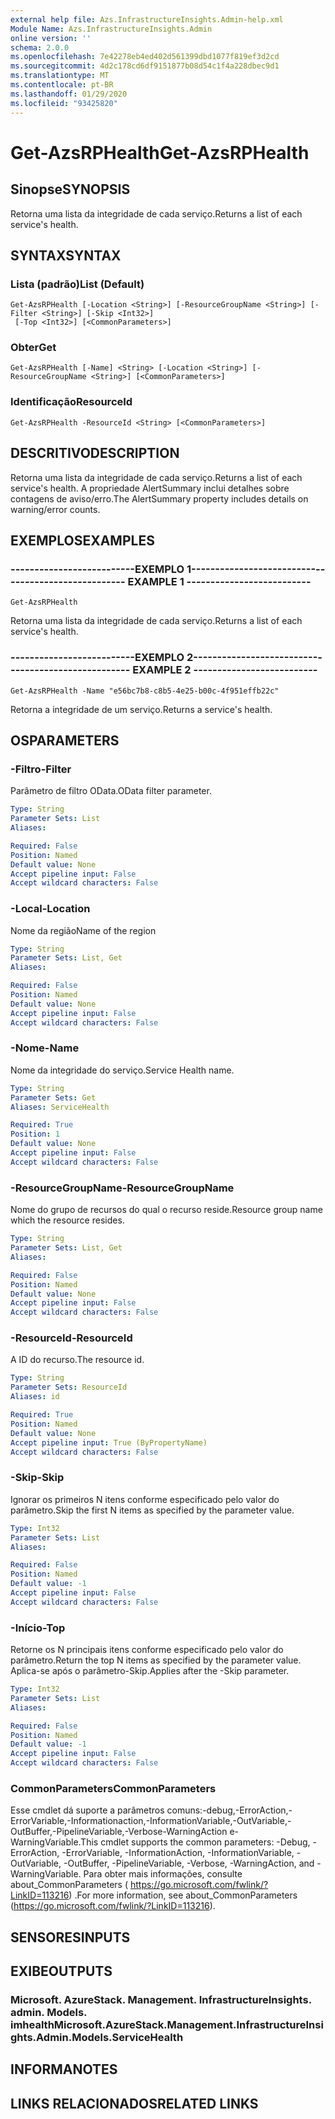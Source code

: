 ```yaml
---
external help file: Azs.InfrastructureInsights.Admin-help.xml
Module Name: Azs.InfrastructureInsights.Admin
online version: ''
schema: 2.0.0
ms.openlocfilehash: 7e42278eb4ed402d561399dbd1077f819ef3d2cd
ms.sourcegitcommit: 4d2c178cd6df9151877b08d54c1f4a228dbec9d1
ms.translationtype: MT
ms.contentlocale: pt-BR
ms.lasthandoff: 01/29/2020
ms.locfileid: "93425820"
---
```

# <span data-ttu-id="56629-101">Get-AzsRPHealth</span><span class="sxs-lookup"><span data-stu-id="56629-101">Get-AzsRPHealth</span></span>

## <span data-ttu-id="56629-102">Sinopse</span><span class="sxs-lookup"><span data-stu-id="56629-102">SYNOPSIS</span></span>
<span data-ttu-id="56629-103">Retorna uma lista da integridade de cada serviço.</span><span class="sxs-lookup"><span data-stu-id="56629-103">Returns a list of each service's health.</span></span>

## <span data-ttu-id="56629-104">SYNTAX</span><span class="sxs-lookup"><span data-stu-id="56629-104">SYNTAX</span></span>

### <span data-ttu-id="56629-105">Lista (padrão)</span><span class="sxs-lookup"><span data-stu-id="56629-105">List (Default)</span></span>
```
Get-AzsRPHealth [-Location <String>] [-ResourceGroupName <String>] [-Filter <String>] [-Skip <Int32>]
 [-Top <Int32>] [<CommonParameters>]
```

### <span data-ttu-id="56629-106">Obter</span><span class="sxs-lookup"><span data-stu-id="56629-106">Get</span></span>
```
Get-AzsRPHealth [-Name] <String> [-Location <String>] [-ResourceGroupName <String>] [<CommonParameters>]
```

### <span data-ttu-id="56629-107">Identificação</span><span class="sxs-lookup"><span data-stu-id="56629-107">ResourceId</span></span>
```
Get-AzsRPHealth -ResourceId <String> [<CommonParameters>]
```

## <span data-ttu-id="56629-108">DESCRITIVO</span><span class="sxs-lookup"><span data-stu-id="56629-108">DESCRIPTION</span></span>
<span data-ttu-id="56629-109">Retorna uma lista da integridade de cada serviço.</span><span class="sxs-lookup"><span data-stu-id="56629-109">Returns a list of each service's health.</span></span> <span data-ttu-id="56629-110">A propriedade AlertSummary inclui detalhes sobre contagens de aviso/erro.</span><span class="sxs-lookup"><span data-stu-id="56629-110">The AlertSummary property includes details on warning/error counts.</span></span>

## <span data-ttu-id="56629-111">EXEMPLOS</span><span class="sxs-lookup"><span data-stu-id="56629-111">EXAMPLES</span></span>

### <span data-ttu-id="56629-112">--------------------------EXEMPLO 1--------------------------</span><span class="sxs-lookup"><span data-stu-id="56629-112">-------------------------- EXAMPLE 1 --------------------------</span></span>
```
Get-AzsRPHealth
```

<span data-ttu-id="56629-113">Retorna uma lista da integridade de cada serviço.</span><span class="sxs-lookup"><span data-stu-id="56629-113">Returns a list of each service's health.</span></span>

### <span data-ttu-id="56629-114">--------------------------EXEMPLO 2--------------------------</span><span class="sxs-lookup"><span data-stu-id="56629-114">-------------------------- EXAMPLE 2 --------------------------</span></span>
```
Get-AzsRPHealth -Name "e56bc7b8-c8b5-4e25-b00c-4f951effb22c"
```

<span data-ttu-id="56629-115">Retorna a integridade de um serviço.</span><span class="sxs-lookup"><span data-stu-id="56629-115">Returns a service's health.</span></span>

## <span data-ttu-id="56629-116">OS</span><span class="sxs-lookup"><span data-stu-id="56629-116">PARAMETERS</span></span>

### <span data-ttu-id="56629-117">-Filtro</span><span class="sxs-lookup"><span data-stu-id="56629-117">-Filter</span></span>
<span data-ttu-id="56629-118">Parâmetro de filtro OData.</span><span class="sxs-lookup"><span data-stu-id="56629-118">OData filter parameter.</span></span>

```yaml
Type: String
Parameter Sets: List
Aliases: 

Required: False
Position: Named
Default value: None
Accept pipeline input: False
Accept wildcard characters: False
```

### <span data-ttu-id="56629-119">-Local</span><span class="sxs-lookup"><span data-stu-id="56629-119">-Location</span></span>
<span data-ttu-id="56629-120">Nome da região</span><span class="sxs-lookup"><span data-stu-id="56629-120">Name of the region</span></span>

```yaml
Type: String
Parameter Sets: List, Get
Aliases: 

Required: False
Position: Named
Default value: None
Accept pipeline input: False
Accept wildcard characters: False
```

### <span data-ttu-id="56629-121">-Nome</span><span class="sxs-lookup"><span data-stu-id="56629-121">-Name</span></span>
<span data-ttu-id="56629-122">Nome da integridade do serviço.</span><span class="sxs-lookup"><span data-stu-id="56629-122">Service Health name.</span></span>

```yaml
Type: String
Parameter Sets: Get
Aliases: ServiceHealth

Required: True
Position: 1
Default value: None
Accept pipeline input: False
Accept wildcard characters: False
```

### <span data-ttu-id="56629-123">-ResourceGroupName</span><span class="sxs-lookup"><span data-stu-id="56629-123">-ResourceGroupName</span></span>
<span data-ttu-id="56629-124">Nome do grupo de recursos do qual o recurso reside.</span><span class="sxs-lookup"><span data-stu-id="56629-124">Resource group name which the resource resides.</span></span>

```yaml
Type: String
Parameter Sets: List, Get
Aliases: 

Required: False
Position: Named
Default value: None
Accept pipeline input: False
Accept wildcard characters: False
```

### <span data-ttu-id="56629-125">-ResourceId</span><span class="sxs-lookup"><span data-stu-id="56629-125">-ResourceId</span></span>
<span data-ttu-id="56629-126">A ID do recurso.</span><span class="sxs-lookup"><span data-stu-id="56629-126">The resource id.</span></span>

```yaml
Type: String
Parameter Sets: ResourceId
Aliases: id

Required: True
Position: Named
Default value: None
Accept pipeline input: True (ByPropertyName)
Accept wildcard characters: False
```

### <span data-ttu-id="56629-127">-Skip</span><span class="sxs-lookup"><span data-stu-id="56629-127">-Skip</span></span>
<span data-ttu-id="56629-128">Ignorar os primeiros N itens conforme especificado pelo valor do parâmetro.</span><span class="sxs-lookup"><span data-stu-id="56629-128">Skip the first N items as specified by the parameter value.</span></span>

```yaml
Type: Int32
Parameter Sets: List
Aliases: 

Required: False
Position: Named
Default value: -1
Accept pipeline input: False
Accept wildcard characters: False
```

### <span data-ttu-id="56629-129">-Início</span><span class="sxs-lookup"><span data-stu-id="56629-129">-Top</span></span>
<span data-ttu-id="56629-130">Retorne os N principais itens conforme especificado pelo valor do parâmetro.</span><span class="sxs-lookup"><span data-stu-id="56629-130">Return the top N items as specified by the parameter value.</span></span>
<span data-ttu-id="56629-131">Aplica-se após o parâmetro-Skip.</span><span class="sxs-lookup"><span data-stu-id="56629-131">Applies after the -Skip parameter.</span></span>

```yaml
Type: Int32
Parameter Sets: List
Aliases: 

Required: False
Position: Named
Default value: -1
Accept pipeline input: False
Accept wildcard characters: False
```

### <span data-ttu-id="56629-132">CommonParameters</span><span class="sxs-lookup"><span data-stu-id="56629-132">CommonParameters</span></span>
<span data-ttu-id="56629-133">Esse cmdlet dá suporte a parâmetros comuns:-debug,-ErrorAction,-ErrorVariable,-Informationaction,-InformationVariable,-OutVariable,-OutBuffer,-PipelineVariable,-Verbose-WarningAction e-WarningVariable.</span><span class="sxs-lookup"><span data-stu-id="56629-133">This cmdlet supports the common parameters: -Debug, -ErrorAction, -ErrorVariable, -InformationAction, -InformationVariable, -OutVariable, -OutBuffer, -PipelineVariable, -Verbose, -WarningAction, and -WarningVariable.</span></span> <span data-ttu-id="56629-134">Para obter mais informações, consulte about_CommonParameters ( https://go.microsoft.com/fwlink/?LinkID=113216) .</span><span class="sxs-lookup"><span data-stu-id="56629-134">For more information, see about_CommonParameters (https://go.microsoft.com/fwlink/?LinkID=113216).</span></span>

## <span data-ttu-id="56629-135">SENSORES</span><span class="sxs-lookup"><span data-stu-id="56629-135">INPUTS</span></span>

## <span data-ttu-id="56629-136">EXIBE</span><span class="sxs-lookup"><span data-stu-id="56629-136">OUTPUTS</span></span>

### <span data-ttu-id="56629-137">Microsoft. AzureStack. Management. InfrastructureInsights. admin. Models. imhealth</span><span class="sxs-lookup"><span data-stu-id="56629-137">Microsoft.AzureStack.Management.InfrastructureInsights.Admin.Models.ServiceHealth</span></span>

## <span data-ttu-id="56629-138">INFORMA</span><span class="sxs-lookup"><span data-stu-id="56629-138">NOTES</span></span>

## <span data-ttu-id="56629-139">LINKS RELACIONADOS</span><span class="sxs-lookup"><span data-stu-id="56629-139">RELATED LINKS</span></span>

